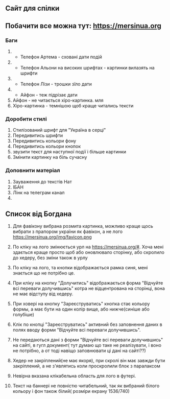 ## Сайт для спілки

## Побачити все можна тут: https://mersinua.org

### Баги

1. - Телефон Артема - сховані дати подій
2. - Телефон Альони на високих шрифтах - картинки вилазять на шрифти
3. - Телефон Лізи - трошки зїло дати
4. - Айфон - теж підрізає дати
5. Айфон - не читається хіро-картинка. мля
6. Хіро-картинка - темнішою щоб краще читались тексти

### Доробити стилі

1. Стилізований шрифт для "Україна в серці"
2. Передивитись шрифти
3. Передивитись кольори фону
4. Передивитись кольори кнопок
5. звузити текст для наступної події і більше картинки
6. Змінити картинку на біль сучасну

### Доповнити матеріал

1. Зауваження до текстів Нат
2. ІБАН
3. Лінк на телеграм канал
4.

## Cписок від Богдана

1. Для фавікону вибрана розмита картинка, можливо краще щось вибрати з прапором україни як фавікон, а не лого
   https://mersinua.org/img/favicon.png

2. По кліку на лого змінюється урл на https://mersinua.org/#. Хоча мені здається краще просто щоб або оновлювало сторінку, або скролило до хедеру, без зміни також в урлу

3. По кліку на лого, та кнопки відображається рамка синя, мені знається що не потрібно це.

4. При кліку на кнопку "Долучитись" відображається форма "Відчуйте всі переваги долучившись" котра не відцентрована на сторінці, вона не має відступу від хедеру.

5. При ховері на кнопку "Зареєструватись" кнопка стає кольору формы, а має бути на один колір вище, або нижче(синіше або голубіше)

6. Клік по кнопці "Зареєструватись" активний без заповнення даних в полях вводу форми "Відчуйте всі переваги долучившись".

7. Не передаються дані з форми "Відчуйте всі переваги долучившись" на сайті, в гугл документ( тут думаю що таке не реалізувати, і воно не потрібно, а от тоді навіщо заповнювати ці дані на сайті??)

8. Хедер не закріплений(не має якоря), при скролі він має завжди бути закріплений, а не з'являтись коли проскролили блок з паралаксом

9. Невірна вказана клікабельна область для лого в футері.

10. Текст на баннері не повністю читабельний, так як вибраний білого кольору і фон також білий( розміри екрану 1536/740)
